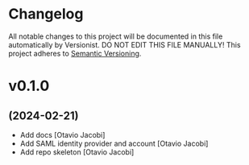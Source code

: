# Changelog

All notable changes to this project will be documented in this file
automatically by Versionist. DO NOT EDIT THIS FILE MANUALLY!
This project adheres to [Semantic Versioning](http://semver.org/).

# v0.1.0
## (2024-02-21)

* Add docs [Otavio Jacobi]
* Add SAML identity provider and account [Otavio Jacobi]
* Add repo skeleton [Otavio Jacobi]
